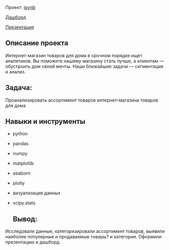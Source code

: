 Проект: [ipynb](https://github.com/shiana0909/Portfolio/blob/main/%D0%9F%D1%80%D0%BE%D0%B5%D0%BA%D1%82%3A%20%D0%90%D0%BD%D0%B0%D0%BB%D0%B8%D0%B7%20%D1%82%D0%BE%D0%B2%D0%B0%D1%80%D0%BD%D0%BE%D0%B3%D0%BE%20%D0%B0%D1%81%D1%81%D0%BE%D1%80%D1%82%D0%B8%D0%BC%D0%B5%D0%BD%D1%82%D0%B0/%D0%90%D0%BD%D0%B0%D0%BB%D0%B8%D0%B7%20%D1%82%D0%BE%D0%B2%D0%B0%D1%80%D0%BD%D0%BE%D0%B3%D0%BE%20%D0%B0%D1%81%D1%81%D0%BE%D1%80%D1%82%D0%B8%D0%BC%D0%B5%D0%BD%D1%82%D0%B0%20(2).ipynb)

[Дашборд](https://public.tableau.com/views/-_16922649928090/Dashboard1?:language=en-US&:display_count=n&:origin=viz_share_link)

[Презентация](https://drive.google.com/file/d/1VIbV3a1CpOwPUhr9RQReFd9tlhLhdToI/view?usp=sharing)


## Описание проекта
Интернет-магазин товаров для дома в срочном порядке ищет аналитиков. Вы поможете нашему магазину стать лучше, а клиентам — обустроить дом своей мечты. Наши ближайшие задачи — сегментация и анализ.

## Задача:
Проанализировать ассортимент товаров интернет-магазина товаров для дома

## Навыки и инструменты

- python
  
- pandas

- numpy

- matplotlib

- seaborn

- plotly

- визуализация данных
  
- scipy.stats

  ## Вывод:
Исследовали данные, категоризировали ассортимент товаров, выявили наиболее популярные и продаваемые товары? и категории. Оформили презентацию и дашборд.

